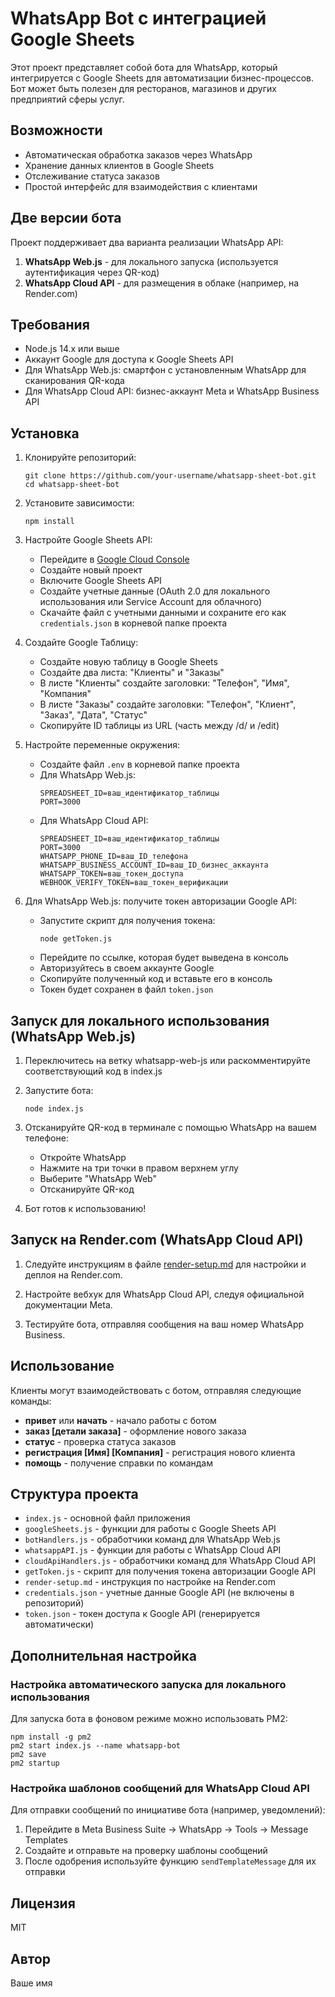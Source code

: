 # WhatsApp Bot с интеграцией Google Sheets

Этот проект представляет собой бота для WhatsApp, который интегрируется с Google Sheets для автоматизации бизнес-процессов. Бот может быть полезен для ресторанов, магазинов и других предприятий сферы услуг.

## Возможности

- Автоматическая обработка заказов через WhatsApp
- Хранение данных клиентов в Google Sheets
- Отслеживание статуса заказов
- Простой интерфейс для взаимодействия с клиентами

## Две версии бота

Проект поддерживает два варианта реализации WhatsApp API:

1. **WhatsApp Web.js** - для локального запуска (используется аутентификация через QR-код)
2. **WhatsApp Cloud API** - для размещения в облаке (например, на Render.com)

## Требования

- Node.js 14.x или выше
- Аккаунт Google для доступа к Google Sheets API
- Для WhatsApp Web.js: смартфон с установленным WhatsApp для сканирования QR-кода
- Для WhatsApp Cloud API: бизнес-аккаунт Meta и WhatsApp Business API

## Установка

1. Клонируйте репозиторий:

   ```
   git clone https://github.com/your-username/whatsapp-sheet-bot.git
   cd whatsapp-sheet-bot
   ```

2. Установите зависимости:

   ```
   npm install
   ```

3. Настройте Google Sheets API:

   - Перейдите в [Google Cloud Console](https://console.cloud.google.com/)
   - Создайте новый проект
   - Включите Google Sheets API
   - Создайте учетные данные (OAuth 2.0 для локального использования или Service Account для облачного)
   - Скачайте файл с учетными данными и сохраните его как `credentials.json` в корневой папке проекта

4. Создайте Google Таблицу:

   - Создайте новую таблицу в Google Sheets
   - Создайте два листа: "Клиенты" и "Заказы"
   - В листе "Клиенты" создайте заголовки: "Телефон", "Имя", "Компания"
   - В листе "Заказы" создайте заголовки: "Телефон", "Клиент", "Заказ", "Дата", "Статус"
   - Скопируйте ID таблицы из URL (часть между /d/ и /edit)

5. Настройте переменные окружения:

   - Создайте файл `.env` в корневой папке проекта
   - Для WhatsApp Web.js:
     ```
     SPREADSHEET_ID=ваш_идентификатор_таблицы
     PORT=3000
     ```
   - Для WhatsApp Cloud API:
     ```
     SPREADSHEET_ID=ваш_идентификатор_таблицы
     PORT=3000
     WHATSAPP_PHONE_ID=ваш_ID_телефона
     WHATSAPP_BUSINESS_ACCOUNT_ID=ваш_ID_бизнес_аккаунта
     WHATSAPP_TOKEN=ваш_токен_доступа
     WEBHOOK_VERIFY_TOKEN=ваш_токен_верификации
     ```

6. Для WhatsApp Web.js: получите токен авторизации Google API:
   - Запустите скрипт для получения токена:
     ```
     node getToken.js
     ```
   - Перейдите по ссылке, которая будет выведена в консоль
   - Авторизуйтесь в своем аккаунте Google
   - Скопируйте полученный код и вставьте его в консоль
   - Токен будет сохранен в файл `token.json`

## Запуск для локального использования (WhatsApp Web.js)

1. Переключитесь на ветку whatsapp-web-js или раскомментируйте соответствующий код в index.js

2. Запустите бота:

   ```
   node index.js
   ```

3. Отсканируйте QR-код в терминале с помощью WhatsApp на вашем телефоне:

   - Откройте WhatsApp
   - Нажмите на три точки в правом верхнем углу
   - Выберите "WhatsApp Web"
   - Отсканируйте QR-код

4. Бот готов к использованию!

## Запуск на Render.com (WhatsApp Cloud API)

1. Следуйте инструкциям в файле [render-setup.md](render-setup.md) для настройки и деплоя на Render.com.

2. Настройте вебхук для WhatsApp Cloud API, следуя официальной документации Meta.

3. Тестируйте бота, отправляя сообщения на ваш номер WhatsApp Business.

## Использование

Клиенты могут взаимодействовать с ботом, отправляя следующие команды:

- **привет** или **начать** - начало работы с ботом
- **заказ [детали заказа]** - оформление нового заказа
- **статус** - проверка статуса заказов
- **регистрация [Имя] [Компания]** - регистрация нового клиента
- **помощь** - получение справки по командам

## Структура проекта

- `index.js` - основной файл приложения
- `googleSheets.js` - функции для работы с Google Sheets API
- `botHandlers.js` - обработчики команд для WhatsApp Web.js
- `whatsappAPI.js` - функции для работы с WhatsApp Cloud API
- `cloudApiHandlers.js` - обработчики команд для WhatsApp Cloud API
- `getToken.js` - скрипт для получения токена авторизации Google API
- `render-setup.md` - инструкция по настройке на Render.com
- `credentials.json` - учетные данные Google API (не включены в репозиторий)
- `token.json` - токен доступа к Google API (генерируется автоматически)

## Дополнительная настройка

### Настройка автоматического запуска для локального использования

Для запуска бота в фоновом режиме можно использовать PM2:

```
npm install -g pm2
pm2 start index.js --name whatsapp-bot
pm2 save
pm2 startup
```

### Настройка шаблонов сообщений для WhatsApp Cloud API

Для отправки сообщений по инициативе бота (например, уведомлений):

1. Перейдите в Meta Business Suite → WhatsApp → Tools → Message Templates
2. Создайте и отправьте на проверку шаблоны сообщений
3. После одобрения используйте функцию `sendTemplateMessage` для их отправки

## Лицензия

MIT

## Автор

Ваше имя
